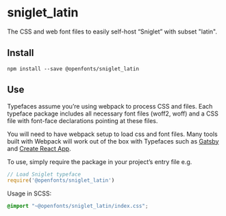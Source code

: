 
# sniglet_latin

The CSS and web font files to easily self-host “Sniglet” with subset "latin".

## Install

`npm install --save @openfonts/sniglet_latin`

## Use

Typefaces assume you’re using webpack to process CSS and files. Each typeface
package includes all necessary font files (woff2, woff) and a CSS file with
font-face declarations pointing at these files.

You will need to have webpack setup to load css and font files. Many tools built
with Webpack will work out of the box with Typefaces such as [Gatsby](https://github.com/gatsbyjs/gatsby)
and [Create React App](https://github.com/facebookincubator/create-react-app).

To use, simply require the package in your project’s entry file e.g.

```javascript
// Load Sniglet typeface
require('@openfonts/sniglet_latin')
```

Usage in SCSS:
```scss
@import "~@openfonts/sniglet_latin/index.css";
```
